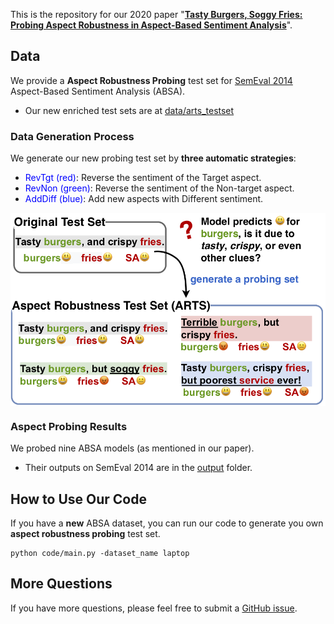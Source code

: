 
This is the repository for our 2020 paper 
"[**Tasty Burgers, Soggy Fries: Probing Aspect Robustness in Aspect-Based Sentiment Analysis**](http://zhijing-jin.com/files/papers/absa2020.pdf)".

## Data
We provide a **Aspect Robustness Probing** test set for [SemEval 2014](http://alt.qcri.org/semeval2014/task4/) Aspect-Based Sentiment Analysis (ABSA).
- Our new enriched test sets are at [data/arts_testset](data/arts_testset/)

### Data Generation Process

We generate our new probing test set by **three automatic strategies**: 
- <span style="color:blue">RevTgt (red)</span>: Reverse the sentiment of the Target aspect.
- <span style="color:blue">RevNon (green)</span>: Reverse the sentiment of the Non-target aspect.
- <span style="color:blue">AddDiff (blue)</span>: Add new aspects with Different sentiment.


<img src="data/img/overview.png" alt="drawing" width="600" style="display: block;
  margin-left: auto;
  margin-right: auto; "/>

### Aspect Probing Results
We probed nine ABSA models (as mentioned in our paper). 
- Their outputs on SemEval 2014 are in the [output](output) folder.

## How to Use Our Code

If you have a **new** ABSA dataset, you can run our code to generate you own **aspect robustness probing** test set.
```
python code/main.py -dataset_name laptop
``` 

## More Questions
If you have more questions, please feel free to submit a [GitHub issue](https://github.com/zhijing-jin/ARTS_testset/issues).


 
